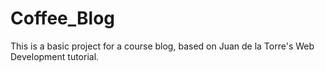 # Coffee_Blog
This is a basic project for a course blog, based on Juan de la Torre's Web Development tutorial.
